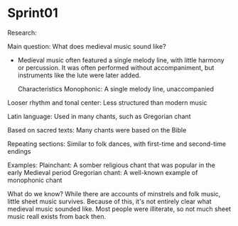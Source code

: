 # Sprint01

Research:

Main question: What does medieval music sound like?

- Medieval music often featured a single melody line, with little harmony or percussion. It was often performed without accompaniment, but instruments like the lute were later added. 

  Characteristics
Monophonic: A single melody line, unaccompanied

Looser rhythm and tonal center: Less structured than modern music 

Latin language: Used in many chants, such as Gregorian chant 

Based on sacred texts: Many chants were based on the Bible 

Repeating sections: Similar to folk dances, with first-time and second-time endings 

Examples:
Plainchant: A somber religious chant that was popular in the early Medieval period 
Gregorian chant: A well-known example of monophonic chant 

What do we know?
While there are accounts of minstrels and folk music, little sheet music survives. Because of this, it's not entirely clear what medieval music sounded like. 
Most people were illiterate, so not much sheet music reall exists from back then.
